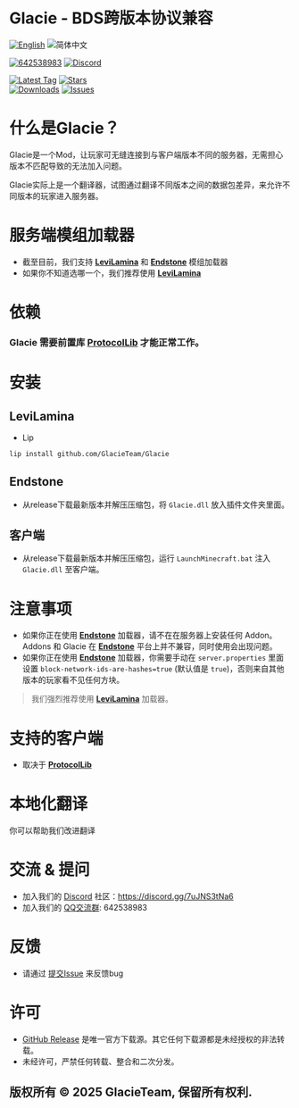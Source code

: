 # Glacie - BDS跨版本协议兼容

[![English](https://img.shields.io/badge/English-informational?style=for-the-badge)](README.md)
![简体中文](https://img.shields.io/badge/简体中文-inactive?style=for-the-badge)

[![642538983](https://img.shields.io/badge/642538983-pink?style=for-the-badge&logo=qq)](https://qm.qq.com/q/1yn1ZHEoyY)
[![Discord](https://img.shields.io/discord/1346034987136192523?style=for-the-badge&logo=discord)](https://discord.gg/7uJNS3tNa6)

[![Latest Tag](https://img.shields.io/github/v/tag/GlacieTeam/Glacie?label=Latest%20Tag&style=for-the-badge)](https://github.com/GlacieTeam/Glacie/releases)
[![Stars](https://img.shields.io/github/stars/GlacieTeam/Glacie.svg?style=for-the-badge)](https://github.com/GlacieTeam/Glacie/stargazers)  
[![Downloads](https://img.shields.io/github/downloads/GlacieTeam/Glacie/total?style=for-the-badge&color=%2300ff00)](https://github.com/GlacieTeam/Glacie/releases)
[![Issues](https://img.shields.io/github/issues/GlacieTeam/Glacie.svg?style=for-the-badge)](https://github.com/GlacieTeam/Glacie/issues)

# 什么是Glacie？
Glacie是一个Mod，让玩家可无缝连接到与客户端版本不同的服务器，无需担心版本不匹配导致的无法加入问题。

Glacie实际上是一个翻译器，试图通过翻译不同版本之间的数据包差异，来允许不同版本的玩家进入服务器。

# 服务端模组加载器
- 截至目前，我们支持 [**LeviLamina**](https://github.com/LiteLDev/LeviLamina) 和 [**Endstone**](https://github.com/EndstoneMC/endstone) 模组加载器
- 如果你不知道选哪一个，我们推荐使用 [**LeviLamina**](https://github.com/LiteLDev/LeviLamina)

# 依赖
### **Glacie** 需要前置库 [**ProtocolLib**](https://github.com/GlacieTeam/ProtocolLib) 才能正常工作。

# 安装
## LeviLamina
- Lip
```bash
lip install github.com/GlacieTeam/Glacie
```
## Endstone
- 从release下载最新版本并解压压缩包，将 `Glacie.dll` 放入插件文件夹里面。

## 客户端
- 从release下载最新版本并解压压缩包，运行 `LaunchMinecraft.bat` 注入 `Glacie.dll` 至客户端。

# 注意事项
- 如果你正在使用 [**Endstone**](https://github.com/EndstoneMC/endstone) 加载器，请不在在服务器上安装任何 Addon。 Addons 和 Glacie 在 [**Endstone**](https://github.com/EndstoneMC/endstone) 平台上并不兼容，同时使用会出现问题。
- 如果你正在使用 [**Endstone**](https://github.com/EndstoneMC/endstone) 加载器，你需要手动在 `server.properties` 里面设置 `block-network-ids-are-hashes=true` (默认值是 `true`)，否则来自其他版本的玩家看不见任何方块。
> 我们强烈推荐使用 [**LeviLamina**](https://github.com/LiteLDev/LeviLamina) 加载器。

# 支持的客户端
- 取决于 [**ProtocolLib**](https://github.com/GlacieTeam/ProtocolLib)

# 本地化翻译
你可以帮助我们改进翻译

# 交流 & 提问
- 加入我们的 [Discord](https://discord.gg/7uJNS3tNa6) 社区：https://discord.gg/7uJNS3tNa6
- 加入我们的 [QQ交流群](https://qm.qq.com/q/1yn1ZHEoyY): 642538983

# 反馈
- 请通过 [提交Issue](https://github.com/GlacieTeam/Glacie/issues) 来反馈bug

# 许可
- [GitHub Release](https://github.com/GlacieTeam/Glacie/releases) 是唯一官方下载源。其它任何下载源都是未经授权的非法转载。
- 未经许可，严禁任何转载、整合和二次分发。

## 版权所有 © 2025 GlacieTeam, 保留所有权利.

